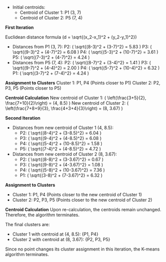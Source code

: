 


- Initial centroids:
  - Centroid of Cluster 1: P1 (3, 7)
  - Centroid of Cluster 2: P5 (7, 4)

**First Iteration**

Euclidean distance formula \(d = \sqrt{(x_2-x_1)^2 + (y_2-y_1)^2}\)

- Distances from P1 (3, 7):
  P2: \( \sqrt{(8-3)^2 + (3-7)^2} = 5.83 \)
  P3: \( \sqrt{(9-3)^2 + (4-7)^2} = 6.08 \)
  P4: \( \sqrt{(5-3)^2 + (10-7)^2} = 3.61 \)
  P5: \( \sqrt{(7-3)^2 + (4-7)^2} = 4.24 \)
- Distances from P5 (7, 4):
  P2: \( \sqrt{(8-7)^2 + (3-4)^2} = 1.41 \)
  P3: \( \sqrt{(9-7)^2 + (4-4)^2} = 2.00 \)
  P4: \( \sqrt{(5-7)^2 + (10-4)^2} = 6.32 \)
  P1: \( \sqrt{(3-7)^2 + (7-4)^2} = 4.24 \)

**Assignment to Clusters**
Cluster 1: P1, P4 (Points closer to P1)
Cluster 2: P2, P3, P5 (Points closer to P5)

**Centroid Calculation**
New centroid of Cluster 1:
  \( \left(\frac{3+5}{2}, \frac{7+10}{2}\right) = (4, 8.5) \)
New centroid of Cluster 2:
  \( \left(\frac{7+8+9}{3}, \frac{4+3+4}{3}\right) = (8, 3.67) \)

**Second Iteration**

- Distances from new centroid of Cluster 1 (4, 8.5):
  - P2: \( \sqrt{(8-4)^2 + (3-8.5)^2} = 6.04 \)
  - P3: \( \sqrt{(9-4)^2 + (4-8.5)^2} = 6.08 \)
  - P4: \( \sqrt{(5-4)^2 + (10-8.5)^2} = 1.58 \)
  - P5: \( \sqrt{(7-4)^2 + (4-8.5)^2} = 4.72 \)
- Distances from new centroid of Cluster 2 (8, 3.67):
  - P2: \( \sqrt{(8-8)^2 + (3-3.67)^2} = 0.67 \)
  - P3: \( \sqrt{(9-8)^2 + (4-3.67)^2} = 1.08 \)
  - P4: \( \sqrt{(5-8)^2 + (10-3.67)^2} = 7.36 \)
  - P1: \( \sqrt{(3-8)^2 + (7-3.67)^2} = 6.32 \)

**Assignment to Clusters**
- Cluster 1: P1, P4 (Points closer to the new centroid of Cluster 1)
- Cluster 2: P2, P3, P5 (Points closer to the new centroid of Cluster 2)

**Centroid Calculation**
Upon re-calculation, the centroids remain unchanged. Therefore, the algorithm terminates.

The final clusters are:
- Cluster 1 with centroid at (4, 8.5): {P1, P4}
- Cluster 2 with centroid at (8, 3.67): {P2, P3, P5}

Since no point changes its cluster assignment in this iteration, the K-means algorithm terminates.

